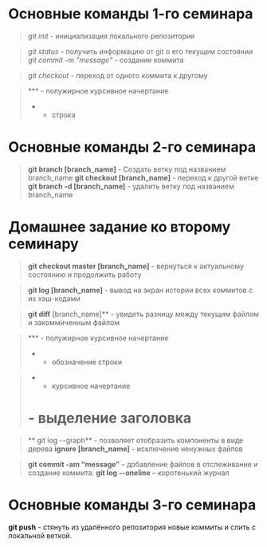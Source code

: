 # Основные команды 1-го семинара

> *git init* - инициализация локального репозитория

> *git status* - получить информацию от git о его текущем состоянии
> *git commit -m "message"* - создание коммита

> *git checkout* - переход от одного коммита к другому

> *** - полужирное курсивное начертание
> * - строка

# Основные команды 2-го семинара

> **git branch [branch_name]** - Создать ветку под названием branch_name
> **git checkout [branch_name]** - переход к другой ветке
> **git branch -d [branch_name]** - удалить ветку под названием branch_name
# Домашнее задание ко второму семинару

 > **git checkout master [branch_name]** - вернуться к актуальному состоянию и продолжить работу

 > **git log [branch_name]** - вывод на экран истории всех коммитов с их хэш-кодами

 
 > **git diff** [branch_name]** - увидеть разницу между текущим файлом и закоммиченным файлом

> *** - полужирное курсивное начертание
 > * - обозначение строки

> * - курсивное начертание
> # - выделение заголовка

> ** git log --graph** - позволяет отобразить компоненты в виде дерева
> **ignore [branch_name]** - исключение ненужных файлов

> **git commit -am “message”** – добавление файлов в отслеживание и создание коммита.
> **git log --oneline** – коротенький журнал


# Основные команды 3-го семинара
**git push** - стянуть из удалённого репозитория новые коммиты и слить с локальной веткой.


